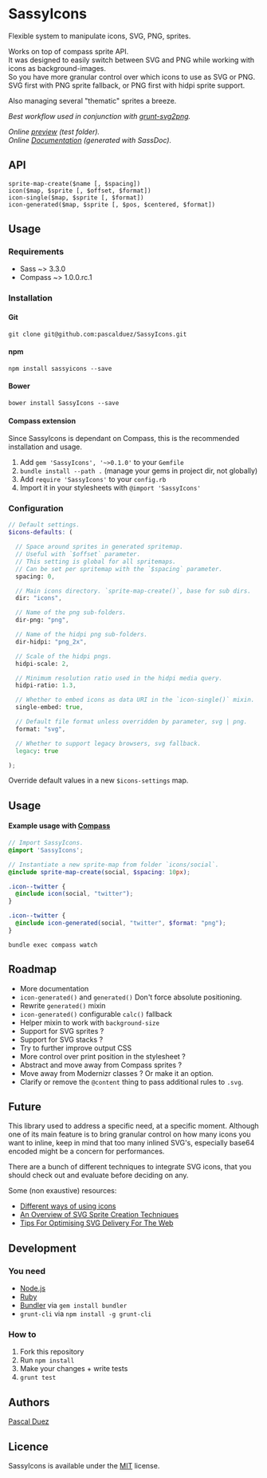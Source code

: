 # SassyIcons

Flexible system to manipulate icons, SVG, PNG, sprites.  

Works on top of compass sprite API.  
It was designed to easily switch between SVG and PNG while working with icons as background-images.  
So you have more granular control over which icons to use as SVG or PNG.  
SVG first with PNG sprite fallback, or PNG first with hidpi sprite support.  

Also managing several "thematic" sprites a breeze.  


*Best workflow used in conjunction with [grunt-svg2png](https://github.com/pascalduez/grunt-svg2png).*

*Online [preview](http://pascalduez.github.io/SassyIcons/test) (test folder).*  
*Online [Documentation](http://pascalduez.github.io/SassyIcons/docs) (generated with SassDoc).*

## API

`sprite-map-create($name [, $spacing])`  
`icon($map, $sprite [, $offset, $format])`  
`icon-single($map, $sprite [, $format])`  
`icon-generated($map, $sprite [, $pos, $centered, $format])`


## Usage

### Requirements

* Sass ~> 3.3.0
* Compass ~> 1.0.0.rc.1

### Installation

#### Git

```
git clone git@github.com:pascalduez/SassyIcons.git
```

#### npm

```
npm install sassyicons --save
```

#### Bower

```
bower install SassyIcons --save
```

#### Compass extension

Since SassyIcons is dependant on Compass, this is the recommended installation and usage.

1. Add `gem 'SassyIcons', '~>0.1.0'` to your `Gemfile`
2. `bundle install --path .` (manage your gems in project dir, not globally)
3. Add `require 'SassyIcons'` to your `config.rb`
4. Import it in your stylesheets with `@import 'SassyIcons'`

### Configuration

```scss
// Default settings.
$icons-defaults: (

  // Space around sprites in generated spritemap.
  // Useful with `$offset` parameter.
  // This setting is global for all spritemaps.
  // Can be set per spritemap with the `$spacing` parameter.
  spacing: 0,

  // Main icons directory. `sprite-map-create()`, base for sub dirs.
  dir: "icons",

  // Name of the png sub-folders.
  dir-png: "png",

  // Name of the hidpi png sub-folders.
  dir-hidpi: "png_2x",

  // Scale of the hidpi pngs.
  hidpi-scale: 2,

  // Minimum resolution ratio used in the hidpi media query.
  hidpi-ratio: 1.3,

  // Whether to embed icons as data URI in the `icon-single()` mixin.
  single-embed: true,

  // Default file format unless overridden by parameter, svg | png.
  format: "svg",

  // Whether to support legacy browsers, svg fallback.
  legacy: true

);
```
Override default values in a new `$icons-settings` map.


## Usage

#### Example usage with [Compass](http://compass-style.org/help/tutorials/command-line)
```scss
// Import SassyIcons.
@import 'SassyIcons';

// Instantiate a new sprite-map from folder `icons/social`.
@include sprite-map-create(social, $spacing: 10px);

.icon--twitter {
  @include icon(social, "twitter");
}

.icon--twitter {
  @include icon-generated(social, "twitter", $format: "png");
}

```
```
bundle exec compass watch
```


## Roadmap

* More documentation
* `icon-generated()` and `generated()` Don't force absolute positioning.
* Rewrite `generated()` mixin
* `icon-generated()` configurable `calc()` fallback
* Helper mixin to work with `background-size`
* Support for SVG sprites ?
* Support for SVG stacks ?
* Try to further improve output CSS
* More control over print position in the stylesheet ?
* Abstract and move away from Compass sprites ?
* Move away from Modernizr classes ? Or make it an option.
* Clarify or remove the `@content` thing to pass additional rules to `.svg`.

## Future

This library used to address a specific need, at a specific moment. Although one
of its main feature is to bring granular control on how many icons you want to
inline, keep in mind that too many inlined SVG's, especially base64 encoded might
be a concern for performances.

There are a bunch of different techniques to integrate SVG icons, that you should
check out and evaluate before deciding on any.

Some (non exaustive) resources:
* [Different ways of using icons ](https://github.com/betravis/icon-methods)
* [An Overview of SVG Sprite Creation Techniques](http://24ways.org/2014/an-overview-of-svg-sprite-creation-techniques)
* [Tips For Optimising SVG Delivery For The Web](http://calendar.perfplanet.com/2014/tips-for-optimising-svg-delivery-for-the-web)


## Development

### You need

  * [Node.js](http://nodejs.org)
  * [Ruby](https://www.ruby-lang.org)
  * [Bundler](http://bundler.io) via `gem install bundler`
  * `grunt-cli` via `npm install -g grunt-cli`

### How to

  1. Fork this repository
  2. Run `npm install`
  3. Make your changes + write tests
  4. `grunt test`

## Authors

[Pascal Duez](http://pascalduez.me)


## Licence

SassyIcons is available under the [MIT](http://opensource.org/licenses/MIT) license.
